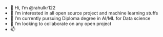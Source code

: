 - 👋 Hi, I’m @rahulkr122
- 👀 I’m interested in all open source project and machine learning stuffs
- 🌱 I’m currently pursuing Diploma degree in AI/ML for Data science
- 💞️ I’m looking to collaborate on any open project 
- 📫 

<!---
rahulkr122/rahulkr122 is a ✨ special ✨ repository because its `README.md` (this file) appears on your GitHub profile.
You can click the Preview link to take a look at your changes.
--->
